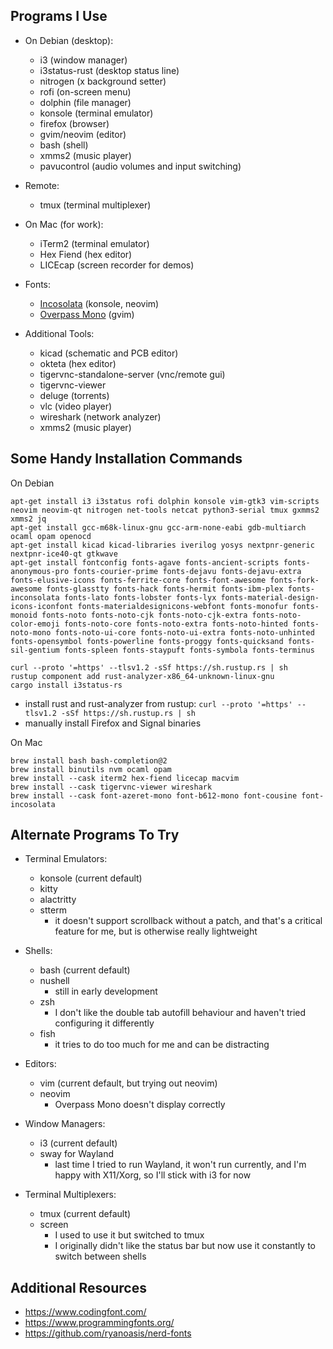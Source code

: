 
Programs I Use
--------------

* On Debian (desktop):
    - i3 (window manager)
    - i3status-rust (desktop status line)
    - nitrogen (x background setter)
    - rofi (on-screen menu)
    - dolphin (file manager)
    - konsole (terminal emulator)
    - firefox (browser)
    - gvim/neovim (editor)
    - bash (shell)
    - xmms2 (music player)
    - pavucontrol (audio volumes and input switching)

* Remote:
    - tmux (terminal multiplexer)

* On Mac (for work):
    - iTerm2 (terminal emulator)
    - Hex Fiend (hex editor)
    - LICEcap (screen recorder for demos)

* Fonts:
    - [Incosolata](https://fonts.google.com/specimen/Inconsolata) (konsole, neovim)
    - [Overpass Mono](https://fonts.google.com/specimen/Overpass+Mono) (gvim)

* Additional Tools:
    - kicad (schematic and PCB editor)
    - okteta (hex editor)
    - tigervnc-standalone-server (vnc/remote gui)
    - tigervnc-viewer
    - deluge (torrents)
    - vlc (video player)
    - wireshark (network analyzer)
    - xmms2 (music player)


Some Handy Installation Commands
--------------------------------

On Debian
```
apt-get install i3 i3status rofi dolphin konsole vim-gtk3 vim-scripts neovim neovim-qt nitrogen net-tools netcat python3-serial tmux gxmms2 xmms2 jq
apt-get install gcc-m68k-linux-gnu gcc-arm-none-eabi gdb-multiarch ocaml opam openocd
apt-get install kicad kicad-libraries iverilog yosys nextpnr-generic nextpnr-ice40-qt gtkwave
apt-get install fontconfig fonts-agave fonts-ancient-scripts fonts-anonymous-pro fonts-courier-prime fonts-dejavu fonts-dejavu-extra fonts-elusive-icons fonts-ferrite-core fonts-font-awesome fonts-fork-awesome fonts-glasstty fonts-hack fonts-hermit fonts-ibm-plex fonts-inconsolata fonts-lato fonts-lobster fonts-lyx fonts-material-design-icons-iconfont fonts-materialdesignicons-webfont fonts-monofur fonts-monoid fonts-noto fonts-noto-cjk fonts-noto-cjk-extra fonts-noto-color-emoji fonts-noto-core fonts-noto-extra fonts-noto-hinted fonts-noto-mono fonts-noto-ui-core fonts-noto-ui-extra fonts-noto-unhinted fonts-opensymbol fonts-powerline fonts-proggy fonts-quicksand fonts-sil-gentium fonts-spleen fonts-staypuft fonts-symbola fonts-terminus

curl --proto '=https' --tlsv1.2 -sSf https://sh.rustup.rs | sh
rustup component add rust-analyzer-x86_64-unknown-linux-gnu
cargo install i3status-rs
```
- install rust and rust-analyzer from rustup: `curl --proto '=https' --tlsv1.2 -sSf https://sh.rustup.rs | sh`
- manually install Firefox and Signal binaries

On Mac
```
brew install bash bash-completion@2
brew install binutils nvm ocaml opam
brew install --cask iterm2 hex-fiend licecap macvim
brew install --cask tigervnc-viewer wireshark
brew install --cask font-azeret-mono font-b612-mono font-cousine font-incosolata
```


Alternate Programs To Try
-------------------------

* Terminal Emulators:
    - konsole (current default)
    - kitty
    - alactritty
    - stterm
        * it doesn't support scrollback without a patch, and that's a critical feature for me, but is otherwise really lightweight

* Shells:
    - bash (current default)
    - nushell
        * still in early development
    - zsh
        * I don't like the double tab autofill behaviour and haven't tried configuring it differently
    - fish
        * it tries to do too much for me and can be distracting

* Editors:
    - vim (current default, but trying out neovim)
    - neovim
        * Overpass Mono doesn't display correctly

* Window Managers:
    - i3 (current default)
    - sway for Wayland
        * last time I tried to run Wayland, it won't run currently, and I'm happy with X11/Xorg, so I'll stick with i3 for now

* Terminal Multiplexers:
    - tmux (current default)
    - screen
        * I used to use it but switched to tmux
        * I originally didn't like the status bar but now use it constantly to switch between shells


Additional Resources
--------------------

- https://www.codingfont.com/
- https://www.programmingfonts.org/
- https://github.com/ryanoasis/nerd-fonts

